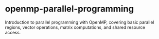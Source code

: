 # openmp-parallel-programming
Introduction to parallel programming with OpenMP, covering basic parallel regions, vector operations, matrix computations, and shared resource access.
